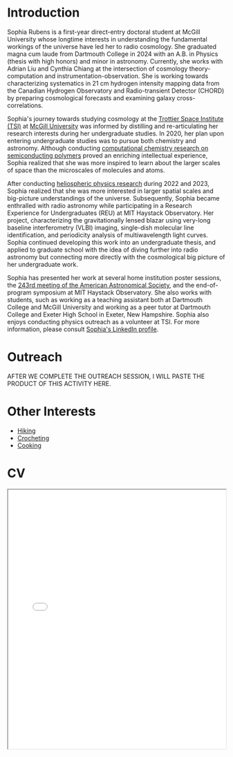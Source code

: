 # Introduction

Sophia Rubens is a first-year direct-entry doctoral student at McGill University whose longtime interests in understanding the fundamental workings of the universe have led her to radio cosmology. She graduated magna cum laude from Dartmouth College in 2024 with an A.B. in Physics (thesis with high honors) and minor in astronomy. Currently, she works with Adrian Liu and Cynthia Chiang at the intersection of cosmology theory-computation and instrumentation-observation. She is working towards characterizing systematics in 21 cm hydrogen intensity mapping data from the Canadian Hydrogen Observatory and Radio-transient Detector (CHORD) by preparing cosmological forecasts and examining galaxy cross-correlations. 

Sophia's journey towards studying cosmology at the [Trottier Space Institute (TSI)](https://tsi.mcgill.ca/) at [McGill University](https://www.physics.mcgill.ca/) was informed by distilling and re-articulating her research interests during her undergraduate studies. In 2020, her plan upon entering undergraduate studies was to pursue both chemistry and astronomy. Although conducting [computational chemistry research on semiconducting polymers](https://www.wzdartmouth.com/people) proved an enriching intellectual experience, Sophia realized that she was more inspired to learn about the larger scales of space than the microscales of molecules and atoms. 

After conducting [heliospheric physics research](https://heliosphere.host.dartmouth.edu/people.htm) during 2022 and 2023, Sophia realized that she was more interested in larger spatial scales and big-picture understandings of the universe. Subsequently, Sophia became enthralled with radio astronomy while participating in a Research Experience for Undergraduates (REU) at MIT Haystack Observatory. Her project, characterizing the gravitationally lensed blazar using very-long baseline interferometry (VLBI) imaging, single-dish molecular line identification, and periodicity analysis of multiwavelength light curves. Sophia continued developing this work into an undergraduate thesis, and applied to graduate school with the idea of diving further into radio astronomy but connecting more directly with the cosmological big picture of her undergraduate work.

Sophia has presented her work at several home institution poster sessions, the [243rd meeting of the American Astronomical Society](https://ui.adsabs.harvard.edu/abs/2024AAS...24310419K/abstract), and the end-of-program symposium at MIT Haystack Observatory. She also works with students, such as working as a teaching assistant both at Dartmouth College and McGill University and working as a peer tutor at Dartmouth College and Exeter High School in Exeter, New Hampshire. Sophia also enjoys conducting physics outreach as a volunteer at TSI. For more information, please consult [Sophia's LinkedIn profile](https://www.linkedin.com/in/sophia-rubens-798183200/).

# Outreach
AFTER WE COMPLETE THE OUTREACH SESSION, I WILL PASTE THE PRODUCT OF THIS ACTIVITY HERE.

# Other Interests

- [Hiking](./hiking.md)
- [Crocheting](./crocheting.md)
- [Cooking](./cooking.md)


# CV

<!-- How to embed a PDF -->
<iframe width="100%" height="600" src="./media/RubensResume.pdf">